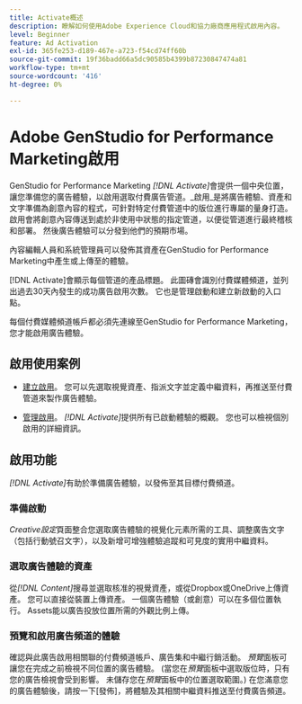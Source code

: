 ```yaml
---
title: Activate概述
description: 瞭解如何使用Adobe Experience Cloud和協力廠商應用程式啟用內容。
level: Beginner
feature: Ad Activation
exl-id: 365fe253-d189-467e-a723-f54cd74ff60b
source-git-commit: 19f36badd66a5dc90585b4399b87230847474a81
workflow-type: tm+mt
source-wordcount: '416'
ht-degree: 0%

---
```


# Adobe GenStudio for Performance Marketing啟用

GenStudio for Performance Marketing _[!DNL Activate]_&#x200B;會提供一個中央位置，讓您準備您的廣告體驗，以啟用選取付費廣告管道。_&#x200B;啟用&#x200B;_是將廣告體驗、資產和文字準備為創意內容的程式，可針對特定付費管道中的版位進行專屬的量身打造。 啟用會將創意內容傳送到處於非使用中狀態的指定管道，以便從管道進行最終稽核和部署。 然後廣告體驗可以分發到他們的預期市場。

內容編輯人員和系統管理員可以發佈其資產在GenStudio for Performance Marketing中產生或上傳至的體驗。

[!DNL Activate]會顯示每個管道的產品標題。 此圖磚會識別付費媒體頻道，並列出過去30天內發生的成功廣告啟用次數。 它也是管理啟動和建立新啟動的入口點。

每個付費媒體頻道帳戶都必須先連線至GenStudio for Performance Marketing，您才能啟用廣告體驗。

## 啟用使用案例

* [建立啟用](create-activation.md)。 您可以先選取視覺資產、指派文字並定義中繼資料，再推送至付費管道來製作廣告體驗。

* [管理啟用](manage-activations.md)。 _[!DNL Activate]_&#x200B;提供所有已啟動體驗的概觀。 您也可以檢視個別啟用的詳細資訊。

## 啟用功能

_[!DNL Activate]_&#x200B;有助於準備廣告體驗，以發佈至其目標付費頻道。

### 準備啟動

_Creative設定_&#x200B;頁面整合您選取廣告體驗的視覺化元素所需的工具、調整廣告文字（包括行動號召文字），以及新增可增強體驗追蹤和可見度的實用中繼資料。

### 選取廣告體驗的資產

從&#x200B;_[!DNL Content]_&#x200B;搜尋並選取核准的視覺資產，或從Dropbox或OneDrive上傳資產。 您可以直接從裝置上傳資產。 一個廣告體驗（或創意）可以在多個位置執行。 Assets能以廣告投放位置所需的外觀比例上傳。

### 預覽和啟用廣告頻道的體驗

確認與此廣告啟用相關聯的付費頻道帳戶、廣告集和中繼行銷活動。 _預覽_&#x200B;面板可讓您在完成之前檢視不同位置的廣告體驗。 (當您在&#x200B;_預覽_&#x200B;面板中選取版位時，只有您的廣告檢視會受到影響。 未儲存您在&#x200B;_預覽_&#x200B;面板中的位置選取範圍。) 在您滿意您的廣告體驗後，請按一下[發佈]，將體驗及其相關中繼資料推送至付費廣告頻道。**&#x200B;**
